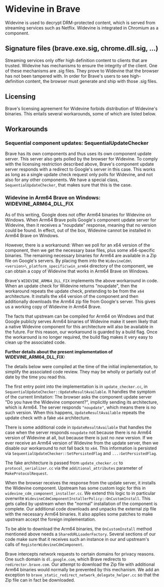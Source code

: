 # Widevine in Brave

Widevine is used to decrypt DRM-protected content, which is served from
streaming services such as Netflix. Widevine is integrated in Chromium as a
component.

## Signature files (brave.exe.sig, chrome.dll.sig, ...)

Streaming services only offer high definition content to clients that are
trusted. Widevine has mechanisms to ensure the integrity of the client. One of
these mechanisms are .sig files. They prove to Widevine that the browser has not
been tampered with. In order for Brave's users to see high-definition content,
the browser must generate and ship with those .sig files.

## Licensing

Brave's licensing agreement for Widevine forbids distribution of Widevine's
binaries. This entails several workarounds, some of which are listed below.

## Workarounds

### Sequential component updates: SequentialUpdateChecker

Brave has its own components and thus uses its own component update server. This
server also gets polled by the browser for Widevine. To comply with the
licensing restriction described above, Brave's component update server responds
with a redirect to Google's server in this case. This works as long as a single
update check request only polls for Widevine, and not also for any other
components. We have a special class, `SequentialUpdateChecker`, that makes sure
that this is the case.

### Widevine in Arm64 Brave on Windows: WIDEVINE_ARM64_DLL_FIX

As of this writing, Google does not offer Arm64 binaries for Widevine on
Windows. When Arm64 Brave polls Google's component update server for Widevine,
then it receives a "noupdate" response, meaning that no version could be found.
In effect, out of the box, Widevine cannot be installed in Arm64 Brave on
Windows.

However, there is a workaround: When we poll for an x64 version of the
component, then we get the necessary base files, plus some x64-specific
binaries. The remaining necessary binaries for Arm64 are available in a Zip file
on Google's servers. By placing them into the
`WidevineCdm\<version>\_platform_specific\win_arm64` directory of the component,
we can obtain a copy of Widevine that works in Arm64 Brave on Windows.

Brave's `WIDEVINE_ARM64_DLL_FIX` implements the above workaround in code. When
an update check for Widevine returns "noupdate", then the workaround repeats the
update check, pretending to be from the `x64` architecture. It installs the x64
version of the component and then additionally downloads the Arm64 zip file from
Google's server. This gives us a working copy of Widevine in Arm64 Brave.

The facts that upstream can be compiled for Arm64 on Windows and that Google
publicly serves Arm64 binaries of Widevine make it seem likely that a native
Widevine component for this architecture will also be available in the future.
For this reason, our workaround is guarded by a build flag. Once the workaround
is no longer required, the build flag makes it very easy to clean up the
associated code.

**Further details about the present implementation of WIDEVINE_ARM64_DLL_FIX:**

The details below were compiled at the time of the initial implementation, to
simplify the associated code review. They may be wholly or partially out of
date by the time you read this.

The first entry point into the implementation is in `update_checker.cc`, in
`SequentialUpdateChecker::UpdateResultAvailable`. It handles the symptom of the
current limitation: The browser asks the component update server "Do you have
the Widevine component?", implicitly sending its architecture, which is Arm64.
The server responds `"noupdate"`, which means there is no such version. When
this happens, `UpdateResultAvailable` repeats the update check with a fake
`x64` architecture.

There is some additional code in `UpdateResultAvailable` that handles the case
when the server responds `noupdate` not because there is no Arm64 version of
Widevine at all, but because there is just no _new_ version. If we ever receive
an Arm64 version of Widevine from the update server, then we disable our
workaround to not fall back to `x64`. This information is persisted via
`SequentialUpdateChecker::SetPersistedFlag` and `...:GetPersistedFlag`.

The fake architecture is passed from `update_checker.cc` to
`protocol_serializer.cc` via the `additional_attributes` parameter of
`MakeProtocolRequest`.

When the browser receives the response from the update server, it installs the
Widevine component. Upstream has some custom logic for this in
`widevine_cdm_component_installer.cc`. We extend this logic to in particular
overwrite `WidevineCdmComponentInstallerPolicy::OnCustomInstall`. This gets
called by upstream when the "normal" installation of the component is complete.
Our additional code downloads and unpacks the external zip file with the
necessary Arm64 binaries. It also applies some patches to make upstream accept
the foreign implementation.

To be able to download the Arm64 binaries, the `OnCustomInstall` method
mentioned above needs a `SharedURLLoaderFactory`. Several sections of our code
make sure that it receives such an instance in our and upstream's calls of
`RegisterWidevineCdmComponent`.

Brave intercepts network requests to certain domains for privacy reasons. One
such domain is `dl.google.com`, which Brave redirects to `redirector.brave.com`.
Our attempt to download the Zip file with additional Arm64 binaries would
normally be prevented by this mechanism. We add an exception to
`brave_static_redirect_network_delegate_helper.cc` so that the Zip file can in
fact be downloaded.
